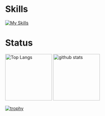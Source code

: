 #  Skills
[![My Skills](https://skillicons.dev/icons?i=cs,cpp,py&perline=3)](https://skillicons.dev)

#  Status
<p align="left"> 
  <img alt="Top Langs" height="150px" src="https://github-readme-stats.vercel.app/api/top-langs/?username=yokota-koichi&layout=compact&count_private=true&show_icons=true&theme=onedark" />
  <img alt="github stats" height="150px" src="https://github-readme-stats.vercel.app/api?username=yokota-koichi&count_private=true&show_icons=true&show_icons=true&theme=onedark" />
</p>

[![trophy](https://github-profile-trophy.vercel.app/?username=yokota-koichi&theme=onedark&column=7)](https://github.com/ryo-ma/github-profile-trophy)
